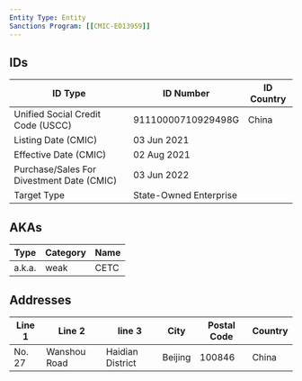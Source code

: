 ```yaml
---
Entity Type: Entity
Sanctions Program: [[CMIC-EO13959]]
---
```


## IDs
| ID Type | ID Number | ID Country |
|---------|-----------|------------|
| Unified Social Credit Code (USCC) | 91110000710929498G | China |
| Listing Date (CMIC) | 03 Jun 2021 |  |
| Effective Date (CMIC) | 02 Aug 2021 |  |
| Purchase/Sales For Divestment Date (CMIC) | 03 Jun 2022 |  |
| Target Type | State-Owned Enterprise |  |


## AKAs
| Type | Category | Name      | 
|------|----------|-----------|
| a.k.a. | weak | CETC |


## Addresses
| Line 1 | Line 2 | line 3 | City | Postal Code| Country | 
|--------|--------|--------|------|------------|---------|
| No. 27 | Wanshou Road | Haidian District | Beijing | 100846 | China |

